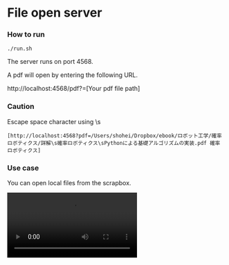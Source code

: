 # File open server

### How to run
```
./run.sh
```
The server runs on port 4568.

A pdf will open by entering the following URL.

http://localhost:4568/pdf?=[Your pdf file path]

### Caution
Escape space character using \s
```
[http://localhost:4568?pdf=/Users/shohei/Dropbox/ebook/ロボット工学/確率ロボティクス/詳解\s確率ロボティクス\sPythonによる基礎アルゴリズムの実装.pdf 確率ロボティクス]
```

### Use case

You can open local files from the scrapbox.

![example](https://user-images.githubusercontent.com/855816/212560702-f25cbbd0-935e-41a5-82d2-b908b8af5ad7.mp4)
